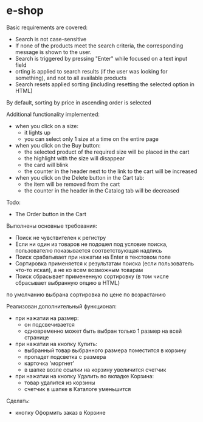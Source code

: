 # e-shop
Basic requirements are covered:
+ Search is not case-sensitive
+ If none of the products meet the search criteria, the corresponding message is shown to the user.
+ Search is triggered by pressing "Enter" while focused on a text input field
+ orting is applied to search results (if the user was looking for something), and not to all available products
+ Search resets applied sorting (including resetting the selected option in HTML)

By default, sorting by price in ascending order is selected

Additional functionality implemented:
+ when you click on a size:
    - it lights up
    - you can select only 1 size at a time on the entire page
+ when you click on the Buy button:
    - the selected product of the required size will be placed in the cart
    - the highlight with the size will disappear
    - the card will blink
    - the counter in the header next to the link to the cart will be increased
+ when you click on the Delete button in the Cart tab:
    - the item will be removed from the cart
    - the counter in the header in the Catalog tab will be decreased

Todo:
- The Order button in the Cart

Выполнены основные требования:
+ Поиск не чувствителен к регистру
+ Если ни один из товаров не подошел под условие поиска, пользователю показывается соответствующая надпись
+ Поиск срабатывает при нажатии на Enter в текстовом поле
+ Сортировка применяется к результатам поиска (если пользователь что-то искал), а не ко всем возможным товарам
+ Поиск сбрасывает примененную сортировку (в том числе сбрасывает выбранную опцию в HTML)

по умолчанию выбрана сортировка по цене по возрастанию

Реализован дополнительный функционал:
+ при нажатии на размер:
    - он подсвечивается
    - одновременно может быть выбран только 1 размер на всей странице
+ при нажатии на кнопку Купить:
    - выбранный товар выбранного размера поместится в корзину
    - пропадет подсветка с размера
    - карточка 'моргнет'
    - в шапке возле ссылки на корзину увеличится счетчик
+ при нажатии на кнопку Удалить во вкладке Корзина:
    - товар удалится из корзины
    - счетчик в шапке в Каталоге уменьшится

Сделать:
- кнопку Оформить заказ в Корзине